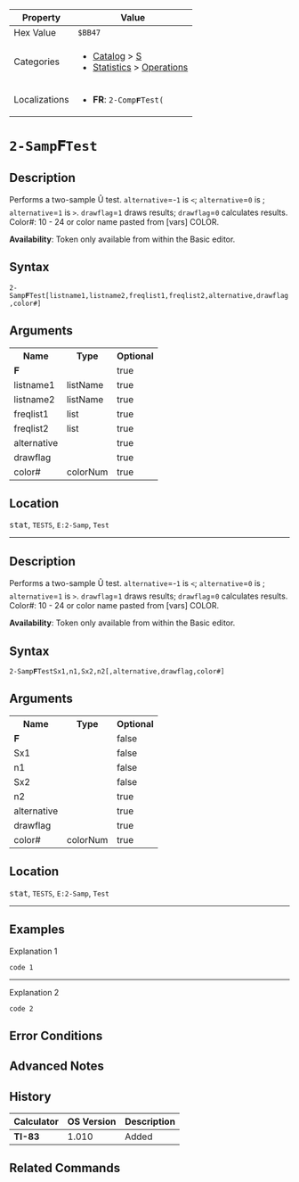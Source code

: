 | Property      | Value |
|---------------|-------|
| Hex Value     | `$BB47`|
| Categories    | <ul><li>[Catalog](../categories/Catalog.md) > [S](../categories/Catalog.md#S)</li><li>[Statistics](../categories/Statistics.md) > [Operations](../categories/Statistics.md#Operations)</li></ul> |
| Localizations | <ul><li><b>FR</b>: `2-Comp𝐅Test( `</li></ul> |

# `2-Samp𝐅Test `

## Description
Performs a two-sample Û test. `alternative`=-`1` is `<`; `alternative`=`0` is ; `alternative`=`1` is `>`. `drawflag`=`1` draws results; `drawflag`=`0` calculates results.
Color#: 10 - 24 or color name pasted from [vars] COLOR.


<b>Availability</b>: Token only available from within the Basic editor.

## Syntax
`2-Samp𝐅Test[listname1,listname2,freqlist1,freqlist2,alternative,drawflag,color#]`

## Arguments
<table>
<tr><th>Name</th><th>Type</th><th>Optional</th></tr>

<tr><td>𝐅</td><td></td><td>true</td></tr>

<tr><td>listname1</td><td>listName</td><td>true</td></tr>

<tr><td>listname2</td><td>listName</td><td>true</td></tr>

<tr><td>freqlist1</td><td>list</td><td>true</td></tr>

<tr><td>freqlist2</td><td>list</td><td>true</td></tr>

<tr><td>alternative</td><td></td><td>true</td></tr>

<tr><td>drawflag</td><td></td><td>true</td></tr>

<tr><td>color#</td><td>colorNum</td><td>true</td></tr>

</table>

## Location
<kbd>stat</kbd>, `TESTS`, `E:2-Samp`, `Test`
<hr>

## Description
Performs a two-sample Û test. `alternative`=-`1` is `<`; `alternative`=`0` is ; `alternative`=`1` is `>`. `drawflag`=`1` draws results; `drawflag`=`0` calculates results.
Color#: 10 - 24 or color name pasted from [vars] COLOR.


<b>Availability</b>: Token only available from within the Basic editor.

## Syntax
`2-Samp𝐅TestSx1,n1,Sx2,n2[,alternative,drawflag,color#]`

## Arguments
<table>
<tr><th>Name</th><th>Type</th><th>Optional</th></tr>

<tr><td>𝐅</td><td></td><td>false</td></tr>

<tr><td>Sx1</td><td></td><td>false</td></tr>

<tr><td>n1</td><td></td><td>false</td></tr>

<tr><td>Sx2</td><td></td><td>false</td></tr>

<tr><td>n2</td><td></td><td>true</td></tr>

<tr><td>alternative</td><td></td><td>true</td></tr>

<tr><td>drawflag</td><td></td><td>true</td></tr>

<tr><td>color#</td><td>colorNum</td><td>true</td></tr>

</table>

## Location
<kbd>stat</kbd>, `TESTS`, `E:2-Samp`, `Test`
<hr>

## Examples

Explanation 1
```ti-basic
code 1
```
---
Explanation 2
```ti-basic
code 2
```

## Error Conditions


## Advanced Notes


## History
| Calculator | OS Version | Description |
|------------|------------|-------------|
| <b>TI-83</b> | 1.010 | Added

## Related Commands

    